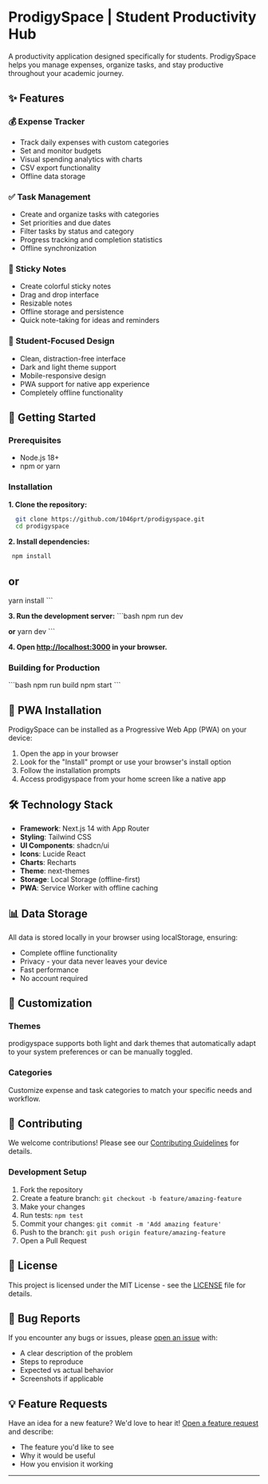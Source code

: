 # ProdigySpace | Student Productivity Hub

A productivity application designed specifically for students. ProdigySpace helps you manage expenses, organize tasks, and stay productive throughout your academic journey.

## ✨ Features

### 💰 Expense Tracker

- Track daily expenses with custom categories
- Set and monitor budgets
- Visual spending analytics with charts
- CSV export functionality
- Offline data storage

### ✅ Task Management

- Create and organize tasks with categories
- Set priorities and due dates
- Filter tasks by status and category
- Progress tracking and completion statistics
- Offline synchronization

### 📝 Sticky Notes

- Create colorful sticky notes
- Drag and drop interface
- Resizable notes
- Offline storage and persistence
- Quick note-taking for ideas and reminders

### 🎯 Student-Focused Design

- Clean, distraction-free interface
- Dark and light theme support
- Mobile-responsive design
- PWA support for native app experience
- Completely offline functionality

## 🚀 Getting Started

### Prerequisites

- Node.js 18+
- npm or yarn

### Installation

**1. Clone the repository:**

 ```bash
   git clone https://github.com/1046prt/prodigyspace.git
   cd prodigyspace
```

**2. Install dependencies:**

  ```bash
   npm install
```

## or

yarn install
\`\`\`

**3. Run the development server:**
   \`\`\`bash
   npm run dev

**or**
yarn dev
\`\`\`

**4. Open [http://localhost:3000](http://localhost:3000) in your browser.**

### Building for Production

\`\`\`bash
npm run build
npm start
\`\`\`

## 📱 PWA Installation

ProdigySpace can be installed as a Progressive Web App (PWA) on your device:

1. Open the app in your browser
2. Look for the "Install" prompt or use your browser's install option
3. Follow the installation prompts
4. Access prodigyspace from your home screen like a native app

## 🛠️ Technology Stack

- **Framework**: Next.js 14 with App Router
- **Styling**: Tailwind CSS
- **UI Components**: shadcn/ui
- **Icons**: Lucide React
- **Charts**: Recharts
- **Theme**: next-themes
- **Storage**: Local Storage (offline-first)
- **PWA**: Service Worker with offline caching

## 📊 Data Storage

All data is stored locally in your browser using localStorage, ensuring:

- Complete offline functionality
- Privacy - your data never leaves your device
- Fast performance
- No account required

## 🎨 Customization

### Themes

prodigyspace supports both light and dark themes that automatically adapt to your system preferences or can be manually toggled.

### Categories

Customize expense and task categories to match your specific needs and workflow.

## 🤝 Contributing

We welcome contributions! Please see our [Contributing Guidelines](CONTRIBUTING.md) for details.

### Development Setup

1. Fork the repository
2. Create a feature branch: `git checkout -b feature/amazing-feature`
3. Make your changes
4. Run tests: `npm test`
5. Commit your changes: `git commit -m 'Add amazing feature'`
6. Push to the branch: `git push origin feature/amazing-feature`
7. Open a Pull Request

## 📝 License

This project is licensed under the MIT License - see the [LICENSE](LICENSE) file for details.

## 🐛 Bug Reports

If you encounter any bugs or issues, please [open an issue](https://github.com/1046prt/prodigyspace/issues) with:

- A clear description of the problem
- Steps to reproduce
- Expected vs actual behavior
- Screenshots if applicable

## 💡 Feature Requests

Have an idea for a new feature? We'd love to hear it! [Open a feature request](https://github.com/1046prt/prodigyspace/issues) and describe:

- The feature you'd like to see
- Why it would be useful
- How you envision it working

---
